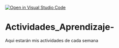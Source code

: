 [![Open in Visual Studio Code](https://classroom.github.com/assets/open-in-vscode-c66648af7eb3fe8bc4f294546bfd86ef473780cde1dea487d3c4ff354943c9ae.svg)](https://classroom.github.com/online_ide?assignment_repo_id=8533190&assignment_repo_type=AssignmentRepo)
# Actividades_Aprendizaje-
Aqui estarán mis actividades de cada semana
